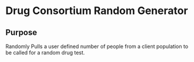 # Drug Consortium Random Generator
## Purpose
Randomly Pulls a user defined number of people from a client population to be called for a random drug test.
